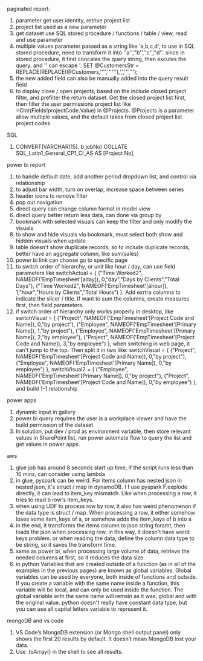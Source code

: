 paginated report:
1. parameter get user identity, retrive project list
2. project list used as a new parameter
3. get dataset use SQL stored procedure / functions / table / view, read and use parameter
4. multiple values parameter passed as a string like 'a,b,c,d', to use in SQL stored procedure, need to transform it into ''a'',''b'',''c'',''d''. 
since in stored procedure, it first concates the query string, then excutes the query. and '' can escape '.
SET @CustomersStr = REPLACE(REPLACE(@Customers,'''',''''''),',',''',''');
5. the new added field can also be manually added into the query result field
6. to display close / open projects, based on the include closed project filter, and prefilter the return dataset. Get the closed project list first, then filter the user permissions project list like =CInt(Fields!projectCode.Value) in @Projects. @Projects is a parameter allow multiple values, and the default takes from closed project list project codes

SQL
1. CONVERT(VARCHAR(15), b.jobNo) COLLATE SQL_Latin1_General_CP1_CI_AS AS [Project No],

power bi report
1. to handle default date, add another period dropdown list, and control via relationship
2. to adjust bar width, turn on overlap, increase space between series
3. header icons to remove filter 
4. pop out navigation
5. direct query can change column format in model view
6. direct query better return less data, can done via group by
7. bookmark with selected visuals can keep the filter and only modify the visuals
8. to show and hide visuals via bookmark, must select both show and hidden visuals when update
9. table doesn't show duplicate records, so to include duplicate records, better have an aggregate column, like sum(sales)
10. power bi link can choose go to specific page
11. to switch order of hierarchy, or unit like hour / day, can use field parameters like switchActual = {
    ("Time Worked2", NAMEOF('EmpTimesheet'[aday]), 0,"day","Days by Clients","Total Days"),
    ("Time Worked2", NAMEOF('EmpTimesheet'[ahour]), 1,"hour","Hours by Clients","Total Hours")
}. Add exrtra columns to indicate the slicer / title. If want to sum the columns, create measures first, then field parameters.
12. if switch order of hierarchy only works properly in desktop, like switchVisual = {
    ("Project", NAMEOF('EmpTimesheet'[Project Code and Name]), 0,"by project"),
    ("Employee", NAMEOF('EmpTimesheet'[Primary Name]), 1,"by project"),
    ("Employee", NAMEOF('EmpTimesheet'[Primary Name]), 2,"by employee"),
    ("Project", NAMEOF('EmpTimesheet'[Project Code and Name]), 3,"by employee")
}, when switching in web page, it can't jump to the top. Then split it in two like: switchVisual = {
    ("Project", NAMEOF('EmpTimesheet'[Project Code and Name]), 0,"by project"),
    ("Employee", NAMEOF('EmpTimesheet'[Primary Name]), 0,"by employee")
}, switchVisual2 = {
    ("Employee", NAMEOF('EmpTimesheet'[Primary Name]), 0,"by project"),
    ("Project", NAMEOF('EmpTimesheet'[Project Code and Name]), 0,"by employee")
}, and build 1-1 relationship

power apps
1. dynamic input in gallery
2. power bi query requires the user is a workplace viewer and have the build permission of the dataset
3. In solution, put dev / prod as environment variable, then store relevant values in SharePoint list, run power automate flow to query the list and get values in power apps.

aws
1. glue job has around 8 seconds start up time, if the script runs less than 10 mins, can consider using lambda
2. in glue, pyspark can be weird. For items column has nested json in nested json, it's struct / map in dynamoDB. I f use pyspark F.explode directly, it can lead to item_key mismatch. Like when processing a row, it tries to read b row's item_keys.
3. when using UDF to process row by row, it also has weird phenomenon if the data type is struct / map. When processing a row, it either somehow loses some item_keys of a, or somehow adds the item_keys of b into a
4. in the end, it transforms the items column to json string foramt, then loads the json when processing row, in this way, it doesn't have weird keys problem. 
or when reading the data, define the column data type to be string, so it saves the transform time.
5. same as power bi, when processing large volume of data, retrieve the needed columns at first, so it reduces the data size.
6. in python Variables that are created outside of a function (as in all of the examples in the previous pages) are known as global variables.
Global variables can be used by everyone, both inside of functions and outside.
If you create a variable with the same name inside a function, this variable will be local, and can only be used inside the function. The global variable with the same name will remain as it was, global and with the original value.
python doesn't really have constant data type, but you can use all capital letters variable to represent it.



mongoDB and vs code
1. VS Code’s MongoDB extension (or Mongo shell output panel) only shows the first 20 results by default. It doesn’t mean MongoDB lost your data.
2. Use .toArray() in the shell to see all results.

